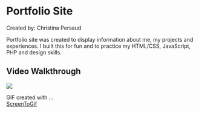 # Portfolio Site 
 
Created by: Christina Persaud

Portfolio site was created to display information about me, my projects and experiences. I built this for fun and to practice my HTML/CSS, JavaScript, PHP and design skills. 

## Video Walkthrough

![](https://github.com/chrissy-hi/portfolioWebSite2023/blob/main/assets/portfolioWebSiteAnimation.gif)

GIF created with ...  
[ScreenToGif](https://www.screentogif.com/)
